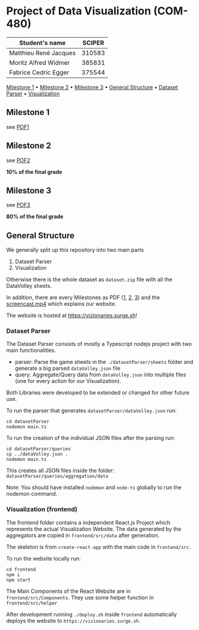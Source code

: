 # Project of Data Visualization (COM-480)

| Student's name        | SCIPER |
| --------------------- | ------ |
| Matthieu René Jacques | 310583 |
| Moritz Alfred Widmer  | 385831 |
| Fabrice Cedric Egger  | 375544 |

[Milestone 1](#milestone-1) • [Milestone 2](#milestone-2) • [Milestone 3](#milestone-3) • [General Structure](#general-structure) • [Dataset Parser](#dataset-parser) • [Visualization](#visualization-frontend)

## Milestone 1

see [PDF1](./milestone-1.pdf)

## Milestone 2

see [PDF2](./milestone-2.pdf)

**10% of the final grade**

## Milestone 3

see [PDF3](./milestone-3.pdf)

**80% of the final grade**

## General Structure

We generally split up this repository into two main parts

1. Dataset Parser
2. Visualization

Otherwise there is the whole dataset as `dataset.zip` file with all the DataVolley sheets.

In addition, there are every Milestones as PDF ([1](./milestone-1.pdf), [2](./milestone-2.pdf), [3](./milestone-3.pdf)) and the [screencast.mp4](./screencast.mp4) which explains our website.

The website is hosted at https://vizionaries.surge.sh!

### Dataset Parser

The Dataset Parser consists of mostly a Typescript nodejs project with two main functionalities.

-   parser: Parse the game sheets in the `./datasetParser/sheets` folder and generate a big parsed `dataVolley.json` file
-   query: Aggregate/Query data from `dataVolley.json` into multiple files (one for every action for our Visualization).

Both Libraries were developed to be extended or changed for other future use.

To run the parser that generates `datasetParser/dataVolley.json` run:

```shell
cd datasetParser
nodemon main.ts
```

To run the creation of the individual JSON files after the parsing run:

```shell
cd datasetParser/queries
cp ../dataVolley.json .
nodemon main.ts
```

This creates all JSON files inside the folder: `datasetParser/queries/aggregation/data`

Note: You should have installed `nodemon` and `node-ts` globally to run the nodemon command.

### Visualization (frontend)

The frontend folder contains a independent React.js Project which represents the actual Visualization Website. The data generated by the aggregators are copied in `frontend/src/data` after generation.

The skeleton is from `create-react-app` with the main code in `frontend/src`.

To run the website locally run:

```shell
cd frontend
npm i
npm start
```

The Main Components of the React Website are in `frontend/src/Components`. They use some helper function in `frontend/src/helper`

After development running `./deploy.sh` inside `frontend` automatically deploys the website to `https://vizionaries.surge.sh`.
